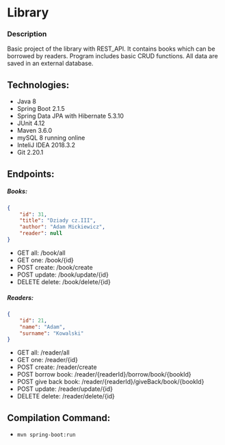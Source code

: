 # Library
### Description
Basic project of the library with REST_API. It contains books which can be borrowed by readers. Program includes basic CRUD functions. All data are saved in an external database.

## Technologies:
* Java 8
* Spring Boot 2.1.5
* Spring Data JPA with Hibernate 5.3.10
* JUnit 4.12
* Maven 3.6.0
* mySQL 8 running online
* InteliJ IDEA 2018.3.2
* Git 2.20.1

## Endpoints:
##### Books:
```json
{
    "id": 31,
    "title": "Dziady cz.III",
    "author": "Adam Mickiewicz",
    "reader": null
}
```
* GET all: /book/all
* GET one: /book/{id}
* POST create: /book/create
* POST update: /book/update/{id}
* DELETE delete: /book/delete/{id}
##### Readers:
```json
{
	"id": 21,
	"name": "Adam",
	"surname": "Kowalski"
}
```
* GET all: /reader/all
* GET one: /reader/{id}
* POST create: /reader/create
* POST borrow book: /reader/{readerId}/borrow/book/{bookId}
* POST give back book: /reader/{readerId}/giveBack/book/{bookId}
* POST update: /reader/update/{id}
* DELETE delete: /reader/delete/{id}

## Compilation Command:
* `mvn spring-boot:run`
